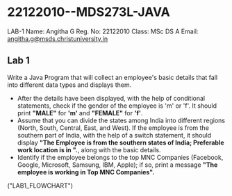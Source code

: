 # 22122010--MDS273L-JAVA
LAB-1
Name: Angitha G
Reg. No: 22122010
Class: MSc DS A
Email: angitha.g@msds.christuniversity.in

## Lab 1

 Write a Java Program that will collect an employee's basic details that fall into different data types and displays them.
* After the details have been displayed, with the help of conditional statements, check if the gender of the employee is 'm' or 'f'. It should print **"MALE"** for **'m'** and **"FEMALE"** for **'f'**.
* Assume that you can divide the states among India into different regions (North, South, Central, East, and West). If the employee is from the southern part of India, with the help of a switch statement, it should display **"The Employee is from the southern states of India; Preferable work location is in <state>".**, along with the basic details.
* Identify if the employee belongs to the top MNC Companies (Facebook, Google, Microsoft, Samsung, IBM, Apple); if so, print a message **"The employee is working in Top MNC Companies".**

("LAB1_FLOWCHART")
